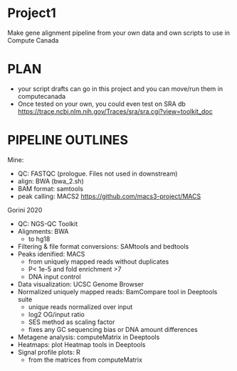 # Project1
Make gene alignment pipeline from your own data and own scripts
to use in Compute Canada

# PLAN
- your script drafts can go in this project and you can move/run them in computecanada
- Once tested on your own, you could even test on SRA db
    https://trace.ncbi.nlm.nih.gov/Traces/sra/sra.cgi?view=toolkit_doc

# PIPELINE OUTLINES
Mine: 
- QC: FASTQC (prologue. Files not used in downstream)
- align: BWA (bwa_2.sh)
- BAM format: samtools
- peak calling: MACS2 
    https://github.com/macs3-project/MACS

Gorini 2020
- QC: NGS-QC Toolkit
- Alignments: BWA
    - to hg18
- Filtering & file format conversions: SAMtools and bedtools
- Peaks idenified: MACS
    - from uniquely mapped reads without duplicates
    - P< 1e-5 and fold enrichment >7
    - DNA input control
- Data visualization: UCSC Genome Browser
- Normalized uniquely mapped reads: BamCompare tool in Deeptools suite
    - unique reads normalized over input 
    - log2 OG/input ratio
    - SES method as scaling factor
    - fixes any GC sequencing bias or DNA amount differences
- Metagene analysis: computeMatrix in Deeptools
- Heatmaps: plot Heatmap tools in Deeptools
- Signal profile plots: R 
    - from the matrices from computeMatrix

